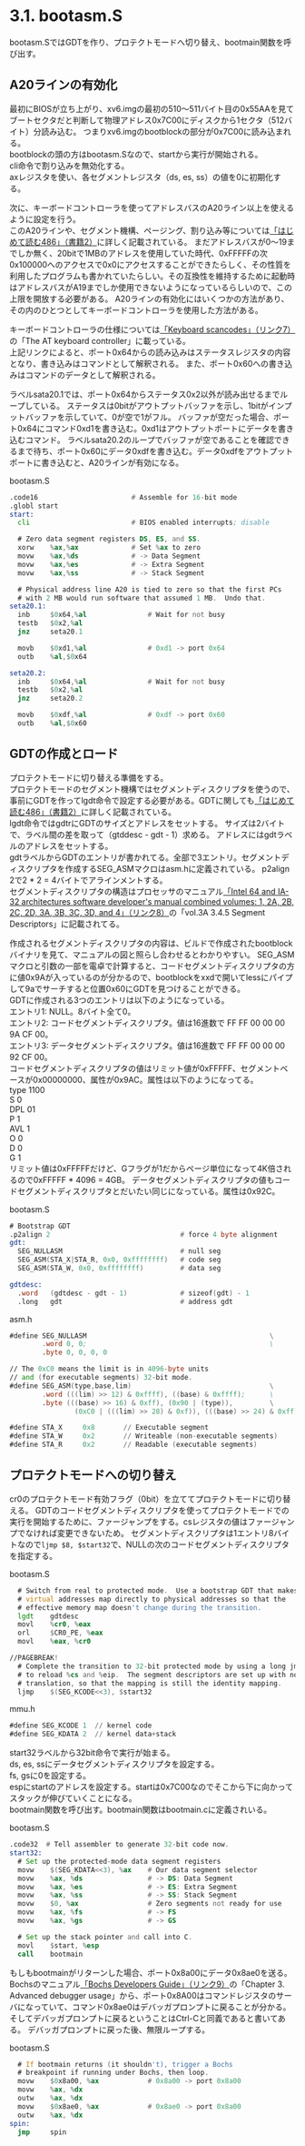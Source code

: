 # 3.1. bootasm.S
bootasm.SではGDTを作り、プロテクトモードへ切り替え、bootmain関数を呼び出す。

## A20ラインの有効化
最初にBIOSが立ち上がり、xv6.imgの最初の510～511バイト目の0x55AAを見てブートセクタだと判断して物理アドレス0x7C00にディスクから1セクタ（512バイト）分読み込む。
つまりxv6.imgのbootblockの部分が0x7C00に読み込まれる。  
bootblockの頭の方はbootasm.Sなので、startから実行が開始される。  
cli命令で割り込みを無効化する。  
axレジスタを使い、各セグメントレジスタ（ds, es, ss）の値を0に初期化する。  

次に、キーボードコントローラを使ってアドレスバスのA20ライン以上を使えるように設定を行う。  
このA20ラインや、セグメント機構、ページング、割り込み等については[「はじめて読む486」（書籍2）](docs/ref_books.md)に詳しく記載されている。
まだアドレスバスが0～19までしか無く、20bitで1MBのアドレスを使用していた時代、0xFFFFFの次0x100000へのアクセスで0x0にアクセスすることができたらしく、その性質を利用したプログラムも書かれていたらしい。その互換性を維持するために起動時はアドレスバスがA19までしか使用できないようになっているらしいので、この上限を開放する必要がある。
A20ラインの有効化にはいくつかの方法があり、その内のひとつとしてキーボードコントローラを使用した方法がある。

キーボードコントローラの仕様については[「Keyboard scancodes」（リンク7）](https://www.win.tue.nl/~aeb/linux/kbd/scancodes.html)の「The AT keyboard controller」に載っている。  
上記リンクによると、ポート0x64からの読み込みはステータスレジスタの内容となり、書き込みはコマンドとして解釈される。
また、ポート0x60への書き込みはコマンドのデータとして解釈される。

ラベルsata20.1では、ポート0x64からステータス0x2以外が読み出せるまでループしている。
ステータスは0bitがアウトプットバッファを示し、1bitがインプットバッファを示していて、0が空で1がフル。
バッファが空だった場合、ポート0x64にコマンド0xd1を書き込む。0xd1はアウトプットポートにデータを書き込むコマンド。
ラベルsata20.2のループでバッファが空であることを確認できるまで待ち、ポート0x60にデータ0xdfを書き込む。データ0xdfをアウトプットポートに書き込むと、A20ラインが有効になる。

bootasm.S
```asm
.code16                       # Assemble for 16-bit mode
.globl start
start:
  cli                         # BIOS enabled interrupts; disable

  # Zero data segment registers DS, ES, and SS.
  xorw    %ax,%ax             # Set %ax to zero
  movw    %ax,%ds             # -> Data Segment
  movw    %ax,%es             # -> Extra Segment
  movw    %ax,%ss             # -> Stack Segment

  # Physical address line A20 is tied to zero so that the first PCs 
  # with 2 MB would run software that assumed 1 MB.  Undo that.
seta20.1:
  inb     $0x64,%al               # Wait for not busy
  testb   $0x2,%al
  jnz     seta20.1

  movb    $0xd1,%al               # 0xd1 -> port 0x64
  outb    %al,$0x64

seta20.2:
  inb     $0x64,%al               # Wait for not busy
  testb   $0x2,%al
  jnz     seta20.2

  movb    $0xdf,%al               # 0xdf -> port 0x60
  outb    %al,$0x60
```

## GDTの作成とロード
プロテクトモードに切り替える準備をする。  
プロテクトモードのセグメント機構ではセグメントディスクリプタを使うので、事前にGDTを作ってlgdt命令で設定する必要がある。GDTに関しても[「はじめて読む486」（書籍2）](ref_books.md)に詳しく記載されている。  
lgdt命令ではgdtrにGDTのサイズとアドレスをセットする。
サイズは2バイトで、ラベル間の差を取って（gtddesc - gdt - 1）求める。
アドレスにはgdtラベルのアドレスをセットする。  
gdtラベルからGDTのエントリが書かれてる。全部で3エントリ。セグメントディスクリプタを作成するSEG\_ASMマクロはasm.hに定義されている。
p2align 2で2 * 2 = 4バイトでアラインメントする。  
セグメントディスクリプタの構造はプロセッサのマニュアル[「Intel 64 and IA-32 architectures software developer's manual combined volumes: 1, 2A, 2B, 2C, 2D, 3A, 3B, 3C, 3D, and 4」（リンク8）](https://software.intel.com/content/www/us/en/develop/download/intel-64-and-ia-32-architectures-sdm-combined-volumes-1-2a-2b-2c-2d-3a-3b-3c-3d-and-4.html)の「vol.3A 3.4.5 Segment Descriptors」に記載されてる。

作成されるセグメントディスクリプタの内容は、ビルドで作成されたbootblockバイナリを見て、マニュアルの図と照らし合わせるとわかりやすい。
SEG\_ASMマクロと引数の一部を電卓で計算すると、コードセグメントディスクリプタの方に値0x9Aが入っているのが分かるので、bootblockをxxdで開いてlessにパイプして9aでサーチすると位置0x60にGDTを見つけることができる。  
GDTに作成される3つのエントリは以下のようになっている。  
エントリ1: NULL。8バイト全て0。  
エントリ2: コードセグメントディスクリプタ。値は16進数で FF FF 00 00 00 9A CF 00。  
エントリ3: データセグメントディスクリプタ。値は16進数で FF FF 00 00 00 92 CF 00。  
コードセグメントディスクリプタの値はリミット値が0xFFFFF、セグメントベースが0x00000000、属性が0x9AC。属性は以下のようになってる。  
type 1100  
S    0  
DPL  01  
P    1  
AVL  1  
O    0  
D    0  
G    1  
リミット値は0xFFFFFだけど、Gフラグが1だからページ単位になって4K倍されるので0xFFFFF * 4096 = 4GB。
データセグメントディスクリプタの値もコードセグメントディスクリプタとだいたい同じになっている。属性は0x92C。

bootasm.S
```asm
# Bootstrap GDT
.p2align 2                                # force 4 byte alignment
gdt:
  SEG_NULLASM                             # null seg
  SEG_ASM(STA_X|STA_R, 0x0, 0xffffffff)   # code seg
  SEG_ASM(STA_W, 0x0, 0xffffffff)         # data seg

gdtdesc:
  .word   (gdtdesc - gdt - 1)             # sizeof(gdt) - 1
  .long   gdt                             # address gdt
```

asm.h
```asm
#define SEG_NULLASM                                             \
        .word 0, 0;                                             \
        .byte 0, 0, 0, 0

// The 0xC0 means the limit is in 4096-byte units
// and (for executable segments) 32-bit mode.
#define SEG_ASM(type,base,lim)                                  \
        .word (((lim) >> 12) & 0xffff), ((base) & 0xffff);      \
        .byte (((base) >> 16) & 0xff), (0x90 | (type)),         \
                (0xC0 | (((lim) >> 28) & 0xf)), (((base) >> 24) & 0xff)

#define STA_X     0x8       // Executable segment
#define STA_W     0x2       // Writeable (non-executable segments)
#define STA_R     0x2       // Readable (executable segments)
```

## プロテクトモードへの切り替え
cr0のプロテクトモード有効フラグ（0bit）を立ててプロテクトモードに切り替える。
GDTのコードセグメントディスクリプタを使ってプロテクトモードでの実行を開始するために、ファージャンプをする。csレジスタの値はファージャンプでなければ変更できないため。
セグメントディスクリプタは1エントリ8バイトなので`ljmp $8, $start32`で、NULLの次のコードセグメントディスクリプタを指定する。

bootasm.S
```asm
  # Switch from real to protected mode.  Use a bootstrap GDT that makes
  # virtual addresses map directly to physical addresses so that the
  # effective memory map doesn't change during the transition.
  lgdt    gdtdesc
  movl    %cr0, %eax
  orl     $CR0_PE, %eax
  movl    %eax, %cr0

//PAGEBREAK!
  # Complete the transition to 32-bit protected mode by using a long jmp
  # to reload %cs and %eip.  The segment descriptors are set up with no
  # translation, so that the mapping is still the identity mapping.
  ljmp    $(SEG_KCODE<<3), $start32
```

mmu.h
```asm
#define SEG_KCODE 1  // kernel code
#define SEG_KDATA 2  // kernel data+stack
```

start32ラベルから32bit命令で実行が始まる。  
ds, es, ssにデータセグメントディスクリプタを設定する。  
fs, gsに0を設定する。  
espにstartのアドレスを設定する。startは0x7C00なのでそこから下に向かってスタックが伸びていくことになる。  
bootmain関数を呼び出す。bootmain関数はbootmain.cに定義されいる。  

bootasm.S
```asm
.code32  # Tell assembler to generate 32-bit code now.
start32:
  # Set up the protected-mode data segment registers
  movw    $(SEG_KDATA<<3), %ax    # Our data segment selector
  movw    %ax, %ds                # -> DS: Data Segment
  movw    %ax, %es                # -> ES: Extra Segment
  movw    %ax, %ss                # -> SS: Stack Segment
  movw    $0, %ax                 # Zero segments not ready for use
  movw    %ax, %fs                # -> FS
  movw    %ax, %gs                # -> GS

  # Set up the stack pointer and call into C.
  movl    $start, %esp
  call    bootmain
```

もしもbootmainがリターンした場合、ポート0x8a00にデータ0x8ae0を送る。  
Bochsのマニュアル[「Bochs Developers Guide」（リンク9）](http://bochs.sourceforge.net/doc/docbook/development/index.html)の「Chapter 3. Advanced debugger usage」から、ポート0x8A00はコマンドレジスタのサーバになっていて、コマンド0x8ae0はデバッガプロンプトに戻ることが分かる。そしてデバッガプロンプトに戻るということはCtrl-Cと同義であると書いてある。
デバッガプロンプトに戻った後、無限ループする。

bootasm.S
```asm
  # If bootmain returns (it shouldn't), trigger a Bochs
  # breakpoint if running under Bochs, then loop.
  movw    $0x8a00, %ax            # 0x8a00 -> port 0x8a00
  movw    %ax, %dx
  outw    %ax, %dx
  movw    $0x8ae0, %ax            # 0x8ae0 -> port 0x8a00
  outw    %ax, %dx
spin:
  jmp     spin
```
